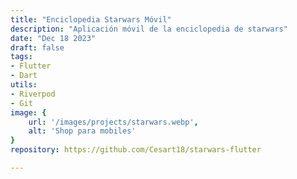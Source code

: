 ```yaml
---
title: "Enciclopedia Starwars Móvil"
description: "Aplicación móvil de la enciclopedia de starwars"
date: "Dec 18 2023"
draft: false
tags:
- Flutter
- Dart
utils:
- Riverpod
- Git
image: {
    url: '/images/projects/starwars.webp',
    alt: 'Shop para mobiles'
}
repository: https://github.com/Cesart18/starwars-flutter

---
```




